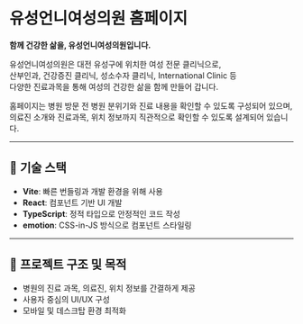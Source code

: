 # 유성언니여성의원 홈페이지

**함께 건강한 삶을, 유성언니여성의원입니다.**

유성언니여성의원은 대전 유성구에 위치한 여성 전문 클리닉으로,  
산부인과, 건강증진 클리닉, 성소수자 클리닉, International Clinic 등  
다양한 진료과목을 통해 여성의 건강한 삶을 함께 만들어 갑니다.

홈페이지는 병원 방문 전 병원 분위기와 진료 내용을 확인할 수 있도록 구성되어 있으며,  
의료진 소개와 진료과목, 위치 정보까지 직관적으로 확인할 수 있도록 설계되어 있습니다.

---

## 🔧 기술 스택

- **Vite**: 빠른 번들링과 개발 환경을 위해 사용
- **React**: 컴포넌트 기반 UI 개발
- **TypeScript**: 정적 타입으로 안정적인 코드 작성
- **emotion**: CSS-in-JS 방식으로 컴포넌트 스타일링

---

## 📁 프로젝트 구조 및 목적

- 병원의 진료 과목, 의료진, 위치 정보를 간결하게 제공
- 사용자 중심의 UI/UX 구성
- 모바일 및 데스크탑 환경 최적화
